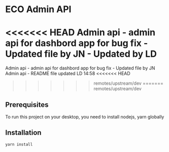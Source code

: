 # ECO Admin API

<<<<<<< HEAD
Admin api - admin api for dashbord app for bug fix - Updated file by JN - Updated by LD
=======
Admin api - admin api for dashbord app for bug fix - Updated file by JN
Admin api - README file updated LD 14:58
<<<<<<< HEAD
>>>>>>> remotes/upstream/dev
=======
>>>>>>> remotes/upstream/dev

## Prerequisites

To run this project on your desktop, you need to install nodejs, yarn globally

## Installation

```bash
yarn install
```
